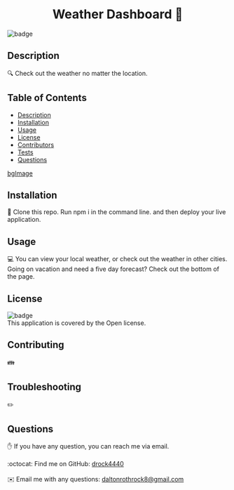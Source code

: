 
<h1 align="center">Weather Dashboard 👋</h1>

![badge](https://img.shields.io/badge/license-Open-brightgreen)<br />
## Description
🔍 Check out the weather no matter the location.
## Table of Contents
- [Description](#description)
- [Installation](#installation)
- [Usage](#usage)
- [License](#license)
- [Contributors](#contributors)
- [Tests](#tests)
- [Questions](#questions)

[bgImage](backgroundWeather.png)

## Installation
💾 Clone this repo. Run npm i in the command line. and then deploy your live application. 
## Usage
💻 You can view your local weather, or check out the weather in other cities. Going on vacation and need a five day forecast? Check out the bottom of the page.
## License
![badge](https://img.shields.io/badge/license-Open-brightgreen)
<br />
This application is covered by the Open license. 
## Contributing
👪 
## Troubleshooting
✏️ 
## Questions
✋ If you have any question, you can reach me via email. <br />
<br />
:octocat: Find me on GitHub: [drock4440](https://github.com/drock4440)<br />
<br />
✉️ Email me with any questions: daltonrothrock8@gmail.com<br /><br />
  